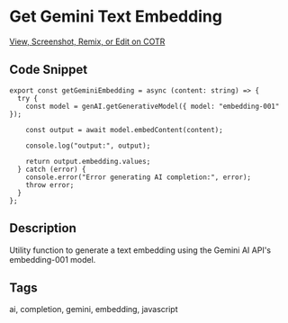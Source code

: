 # Get Gemini Text Embedding

[View, Screenshot, Remix, or Edit on COTR](https://cotr.dev/snippet/333)

## Code Snippet
```
export const getGeminiEmbedding = async (content: string) => {
  try {
    const model = genAI.getGenerativeModel({ model: "embedding-001" });

    const output = await model.embedContent(content);

    console.log("output:", output);

    return output.embedding.values;
  } catch (error) {
    console.error("Error generating AI completion:", error);
    throw error;
  }
};
```

## Description
Utility function to generate a text embedding using the Gemini AI API's embedding-001 model.

## Tags
ai, completion, gemini, embedding, javascript
